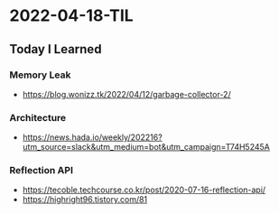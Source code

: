 # 2022-04-18-TIL

## Today I Learned


### Memory Leak

- https://blog.wonizz.tk/2022/04/12/garbage-collector-2/

### Architecture

- https://news.hada.io/weekly/202216?utm_source=slack&utm_medium=bot&utm_campaign=T74H5245A

### Reflection API

- https://tecoble.techcourse.co.kr/post/2020-07-16-reflection-api/
- https://highright96.tistory.com/81